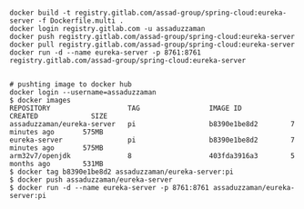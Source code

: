 <pre><code>
docker build -t registry.gitlab.com/assad-group/spring-cloud:eureka-server -f Dockerfile.multi .  
docker login registry.gitlab.com -u assaduzzaman  
docker push registry.gitlab.com/assad-group/spring-cloud:eureka-server  
docker pull registry.gitlab.com/assad-group/spring-cloud:eureka-server  
docker run -d --name eureka-server -p 8761:8761 registry.gitlab.com/assad-group/spring-cloud:eureka-server  


# pushting image to docker hub
docker login --username=assaduzzaman
$ docker images
REPOSITORY                   TAG                 IMAGE ID            CREATED             SIZE
assaduzzaman/eureka-server   pi                  b8390e1be8d2        7 minutes ago       575MB
eureka-server                pi                  b8390e1be8d2        7 minutes ago       575MB
arm32v7/openjdk              8                   403fda3916a3        5 months ago        531MB
$ docker tag b8390e1be8d2 assaduzzaman/eureka-server:pi
$ docker push assaduzzaman/eureka-server
$ docker run -d --name eureka-server -p 8761:8761 assaduzzaman/eureka-server:pi
</code></pre>

